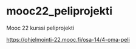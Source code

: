 # mooc22_peliprojekti
Mooc 22 kurssi peliprojekti

https://ohjelmointi-22.mooc.fi/osa-14/4-oma-peli
